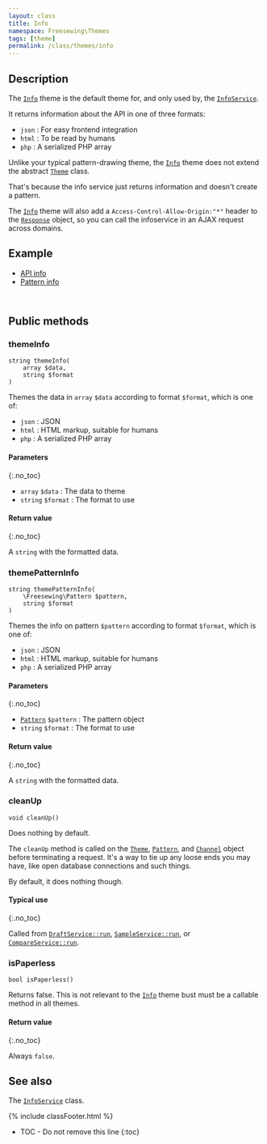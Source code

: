 ```yaml
---
layout: class
title: Info
namespace: Freesewing\Themes
tags: [theme]
permalink: /class/themes/info
---
```

## Description 

The [`Info`](info) theme is the default theme for, and only used by,
the [`InfoService`](../services/infoservice).

It returns information about the API in one of three formats:

- `json` : For easy frontend integration
- `html` : To be read by humans
- `php` : A serialized PHP array

Unlike your typical pattern-drawing theme, 
the [`Info`](info) theme 
does not extend the abstract [`Theme`](theme) class.

That's because the info service just returns information
and doesn't create a pattern.

The [`Info`](info) theme will also add a `Access-Control-Allow-Origin:"*"` header 
to the [`Response`](../response) object, so you can call the infoservice in an AJAX request across 
domains.

## Example
<ul class="nav nav-tabs" role="tablist">
    <li class="nav-item"><a class="nav-link active" href="#api-info" role="tab" data-toggle="tab">API info</a></li>
    <li class="nav-item"><a class="nav-link" href="#pattern-info" role="tab" data-toggle="tab">Pattern info</a></li>
</ul>

<div class="tab-content">
<div role="tabpanel" class="tab-pane active" id="api-info">
<pre class='highlight'><code id='api-json'></code></pre>
</div>
<div role="tabpanel" class="tab-pane" id="pattern-info">
<pre class='highlight'><code id='pattern-json'></code></pre>
</div>
</div>

## Public methods

### themeInfo

```php?start_inline=1
string themeInfo(
    array $data,
    string $format
) 
```
Themes the data in `array` `$data` according to format `$format`, which is one of:

- `json` : JSON
- `html` : HTML markup, suitable for humans
- `php` : A serialized PHP array


#### Parameters
{:.no_toc}

- `array` `$data` : The data to theme
- `string` `$format` : The format to use

#### Return value
{:.no_toc}

A `string` with the formatted data.

### themePatternInfo

```php?start_inline=1
string themePatternInfo(
    \Freesewing\Pattern $pattern,
    string $format
) 
```
Themes the info on pattern `$pattern` according to format `$format`, which is one of:

- `json` : JSON
- `html` : HTML markup, suitable for humans
- `php` : A serialized PHP array


#### Parameters
{:.no_toc}

- [`Pattern`](/class/patterns/pattern) `$pattern` : The pattern object
- `string` `$format` : The format to use

#### Return value
{:.no_toc}

A `string` with the formatted data.

### cleanUp

```php?start_inline=1
void cleanUp()
```

Does nothing by default.

The `cleanUp` method is called on the [`Theme`](../themes/theme), [`Pattern`](/class/patterns/pattern), 
and [`Channel`](/class/channels/channel) object before terminating a request.
It's a way to tie up any loose ends you may have, like open database connections and such things.

By default, it does nothing though.

#### Typical use
{:.no_toc}

Called from [`DraftService::run`](../services/draftservice#run), [`SampleService::run`](../services/sampleservice#run),
or [`CompareService::run`](../services/compareservice#run).

### isPaperless

```php?start_inline=1
bool isPaperless()
```

Returns false. This is not relevant to the [`Info`](info) theme
bust must be a callable method in all themes.

#### Return value
{:.no_toc}

Always `false`.

## See also
The [`InfoService`](../services/infoservice) class.

{% include classFooter.html %}
* TOC - Do not remove this line
{:toc}

<script>
$.ajax({
    type: "GET",
    url: 'https://api.freesewing.org/?service=info&format=json',
    success: function(data) {
        data = jQuery.parseJSON(data);
        $('#api-json').html(JSON.stringify(data, null, 4));
    }
});
$.ajax({
    type: "GET",
    url: 'https://api.freesewing.org/?service=info&pattern=AaronAshirt',
    success: function(data) {
         data = jQuery.parseJSON(data); 
        $('#pattern-json').html(JSON.stringify(data, null, 4));
    }
});
</script>

